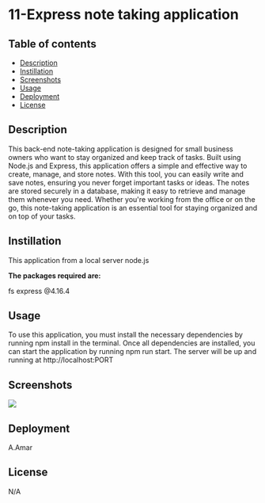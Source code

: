 # 11-Express note taking application

## Table of contents

  * [Description](#Description)
  * [Instillation](#Instillation)
  * [Screenshots](#Screenshots)
  * [Usage](#Usage)
  * [Deployment](#Deployment)
  * [License](#License)

## Description
This back-end note-taking application is designed for small business owners who want to stay organized and keep track of tasks. Built using Node.js and Express, this application offers a simple and effective way to create, manage, and store notes. With this tool, you can easily write and save notes, ensuring you never forget important tasks or ideas. The notes are stored securely in a database, making it easy to retrieve and manage them whenever you need. Whether you're working from the office or on the go, this note-taking application is an essential tool for staying organized and on top of your tasks.

## Instillation
This application from a local server node.js

**The packages required are:**

fs
express @4.16.4

## Usage
To use this application, you must install the necessary dependencies by running npm install in the terminal. Once all dependencies are installed, you can start the application by running npm run start. The server will be up and running at http://localhost:PORT


## Screenshots

![](https://github.com/)


## Deployment
A.Amar <br>



## License 
N/A
